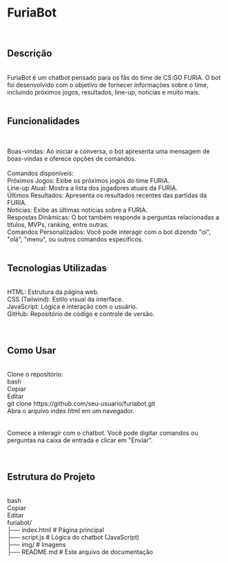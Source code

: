 <h1>FuriaBot</h1></br>
<h2>Descrição</h2> </br>
FuriaBot é um chatbot pensado para os fãs do time de CS:GO FURIA. O bot foi desenvolvido com o objetivo de fornecer informações sobre o time, incluindo próximos jogos, resultados, line-up, notícias e muito mais. </br>
</br>
<h2>Funcionalidades</h2></br>

Boas-vindas: Ao iniciar a conversa, o bot apresenta uma mensagem de boas-vindas e oferece opções de comandos.</br>
</br>
Comandos disponíveis:</br>
Próximos Jogos: Exibe os próximos jogos do time FURIA.</br>
Line-up Atual: Mostra a lista dos jogadores atuais da FURIA.</br>
Últimos Resultados: Apresenta os resultados recentes das partidas da FURIA.</br>
Notícias: Exibe as últimas notícias sobre a FURIA.</br>
Respostas Dinâmicas: O bot também responde a perguntas relacionadas a títulos, MVPs, ranking, entre outras.</br>
Comandos Personalizados: Você pode interagir com o bot dizendo "oi", "olá", "menu", ou outros comandos específicos.
</br></br>
<h2>Tecnologias Utilizadas</h2></br>
HTML: Estrutura da página web.</br>
CSS (Tailwind): Estilo visual da interface.</br>
JavaScript: Lógica e interação com o usuário.</br>
GitHub: Repositório de código e controle de versão.</br>
</br></br>
<h2>Como Usar</h2></br>
Clone o repositório:
</br>
bash</br>
Copiar</br>
Editar</br>
git clone https://github.com/seu-usuario/furiabot.git</br>
Abra o arquivo index.html em um navegador.</br>
</br></br>
Comece a interagir com o chatbot. Você pode digitar comandos ou perguntas na caixa de entrada e clicar em "Enviar".</br>
</br></br>
<h2>Estrutura do Projeto</h2></br>
bash</br>
Copiar</br>
Editar</br>
furiabot/</br>
├── index.html         # Página principal</br>
├── script.js          # Lógica do chatbot (JavaScript)</br>
├── img/               # Imagens </br>
├── README.md          # Este arquivo de documentação</br>

